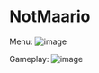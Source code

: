 # NotMaario

Menu:
![image](https://github.com/AkshaySodhi/NotMario/assets/95957791/42ad9750-500b-48df-abfa-74778c33565a)

Gameplay:
![image](https://github.com/AkshaySodhi/NotMario/assets/95957791/80381e3d-4eac-4eae-87d5-1f6573acc7c2)
